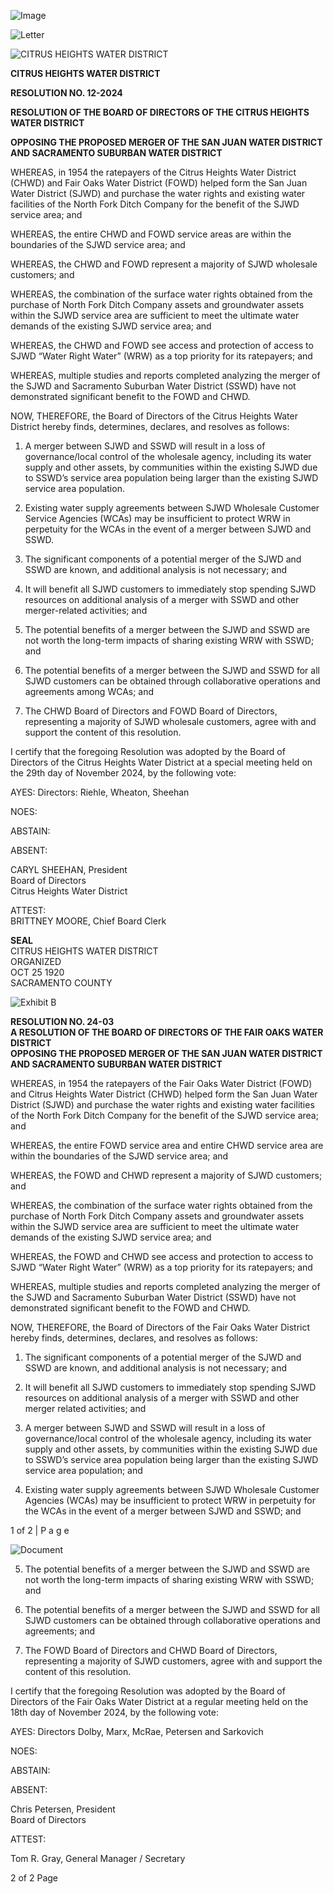 <!-- Page 1 -->
![Image](https://via.placeholder.com/768x993.png?text=December+16%2C+2024+Via+Email+to+tgrant%40sjwd.org+San+Juan+Water+District+9535+Auburn+Folsom+Road+Granite+Bay%2C+CA+95746+RE%3A+SJWD+12%2F18%2F2024+Board+Meeting+Agenda+Items+VI%285%29+and+VI%286%29+Dear+SJWD+Board+President+Manuel+Zamorano+and+Members+of+the+Board+of+Directors%3A+Citrus+Heights+Water+District+%28CHWD%29+and+Fair+Oaks+Water+District+%28FOWD%29+have+followed+with+interest+recent+discussions+of+the+San+Juan+Water+District+%28SJWD%29+Board+of+Directors+regarding+receipt+of+groundwater+for+SJWD-Retail+and+related+topics.+As+we+have+shared+with+SJWD+many+times%2C+our+districts+are+ready+and+willing+to+embark+on+negotiations+to+achieve+a+comprehensive+solution+of+the+various+issues+confronting+our+three+districts%2C+including+CHWD+and+FOWD+providing+groundwater+supplies+to+SJWD-Retail+in+times+of+need%2C+wholesale+financial+allocation+issues%2C+and+water+banking.+With+those+circumstances+in+mind%2C+CHWD+and+FOWD+remain+concerned+about+SJWD+discussions+surrounding%3A+%281%29+a+potential+SJWD+consolidation+with+Sacramento+Suburban+Water+District+%28SSWD%29%3B+and+%282%29+SJWD-Retail+potentially+constructing+its+own+well+%28at+a+cost+of+%248-9+million+plus+financing+costs+according+to+October+16%2C+2024+SJWD+staff+report%29+within+the+service+area+of+CHWD%2C+FOWD+or+Orange+Vale+Water+Company.+In+our+view%2C+neither+consolidation+%28with+all+the+attendant+expenses%2C+difficulties+and+threats+to+water+assets%29%2C+nor+expending+millions+of+dollars+to+build+one+or+more+unneeded+groundwater+wells+is+in+the+best+interest+of+customers+within+the+SJWD+wholesale+service+area.+Our+understanding+from+various+SJWD+staff+reports+and+discussions+by+the+SJWD+Board+of+Directors+is+that+a+primary+driver+of+potential+consolidation+is+to+ensure+SJWD-Retail+receives+groundwater%2C+particularly+in+drier+years.+CHWD+and+FOWD+stand+ready+to+help+provide+such+supplies+to+SJWD-Retail+and+other+parts+of+the+wholesale+service+area+as+required%2C+provided+reasonable+financial+and+other+agreements+can+be+negotiated.+At+the+same+time%2C+we+understand+that+there+is+significant+opposition+to+the+SSWD-SJWD+proposed+merger+from+SJWD%27s+own+Directors.+And%2C+the+CHWD+and+FOWD+Boards+of+Directors+have+adopted+resolutions+%28attached+as+Exhibits+A+%26+B%29+opposing+any+merger%2C+particularly+given+the+risk+to+wholesale+customer+agencies%27+receipt+of+water+rights+water+and+the+majority+vote+the)
<!-- Page 2 -->
![Letter](https://via.placeholder.com/768x993.png?text=SSWD+representatives+would+have+any+consolidated+agency.+In+light+of+this,+we+ask+that+the+SJWD+Board+of+Directors+cease+all+consolidation+studies,+activities+and+expenses+immediately.+As+recognized+in+an+October+16,+2024+SJWD+staff+report+(Agenda+Item+IV-2,+p.+3),+the+33,000+acre+feet+of+water+rights+water+%22could+probably+meet+all+of+San+Juan+Wholesale%27s+demands+during+drought+years,+even+without+the+delivery+of+PCWA+water.%22+Assuming+such+demands+can+be+met,+in+light+of+lowering+customer+demand+due+to+State+water+efficiency+requirements,+and+given+CHWD+and+FOWD%27s+receptivity+to+provide+groundwater+to+SJWD-Retail+and+other+parts+of+the+wholesale+service+area+as+required,+our+view+is+that+any+further+SJWD+expenditure+or+action+on+a+potential+consolidation+with+SSWD+or+on+drilling+an+expensive+groundwater+well+is+patently+unwarranted.+To+the+extent+SJWD+moves+forward+on+either+the+consolidation+or+well+drilling+efforts+over+CHWD+and+FOWD%27s+objections,+SJWD+must+rigorously+account+for+any+related+expenses,+including+staff+time,+to+ensure+that+SJWD+wholesale+funds+are+not+used+or+expended+in+support+of+those+efforts,+and+that+such+accounting+be+provided+to+CHWD+and+FOWD+on+at+least+a+semi-annual+basis.+In+closing,+CHWD+and+FOWD+request+that+the+SJWD+Board+direct+its+representatives+to+reach+a+settlement+negotiation+that+is+workable+for+all+parties,+CHWD,+FOWD+and+SJWD,+with+a+goal+of+removing+the+relationship+from+a+one-way+supply+agreement+to+a+multi-party+surface+water+and+groundwater+supply+partnership+agreement+for+the+long+term.+Sincerely,+Caryl+Sheehan+CHWD+Board+President+Caryl+Sheehan+FOWD+Board+President+Chris+Peterson+cc:+CHWD+Board+of+Directors+FOWD+Board+of+Directors)
<!-- Page 3 -->
![CITRUS HEIGHTS WATER DISTRICT](https://via.placeholder.com/768x993.png?text=CITRUS+HEIGHTS+WATER+DISTRICT)

**CITRUS HEIGHTS WATER DISTRICT**

**RESOLUTION NO. 12-2024**

**RESOLUTION OF THE BOARD OF DIRECTORS OF THE CITRUS HEIGHTS WATER DISTRICT**

**OPPOSING THE PROPOSED MERGER OF THE SAN JUAN WATER DISTRICT AND SACRAMENTO SUBURBAN WATER DISTRICT**

WHEREAS, in 1954 the ratepayers of the Citrus Heights Water District (CHWD) and Fair Oaks Water District (FOWD) helped form the San Juan Water District (SJWD) and purchase the water rights and existing water facilities of the North Fork Ditch Company for the benefit of the SJWD service area; and

WHEREAS, the entire CHWD and FOWD service areas are within the boundaries of the SJWD service area; and

WHEREAS, the CHWD and FOWD represent a majority of SJWD wholesale customers; and

WHEREAS, the combination of the surface water rights obtained from the purchase of North Fork Ditch Company assets and groundwater assets within the SJWD service area are sufficient to meet the ultimate water demands of the existing SJWD service area; and

WHEREAS, the CHWD and FOWD see access and protection of access to SJWD “Water Right Water” (WRW) as a top priority for its ratepayers; and

WHEREAS, multiple studies and reports completed analyzing the merger of the SJWD and Sacramento Suburban Water District (SSWD) have not demonstrated significant benefit to the FOWD and CHWD.

NOW, THEREFORE, the Board of Directors of the Citrus Heights Water District hereby finds, determines, declares, and resolves as follows:

1. A merger between SJWD and SSWD will result in a loss of governance/local control of the wholesale agency, including its water supply and other assets, by communities within the existing SJWD due to SSWD’s service area population being larger than the existing SJWD service area population.

2. Existing water supply agreements between SJWD Wholesale Customer Service Agencies (WCAs) may be insufficient to protect WRW in perpetuity for the WCAs in the event of a merger between SJWD and SSWD.

3. The significant components of a potential merger of the SJWD and SSWD are known, and additional analysis is not necessary; and
<!-- Page 4 -->
4. It will benefit all SJWD customers to immediately stop spending SJWD resources on additional analysis of a merger with SSWD and other merger-related activities; and

5. The potential benefits of a merger between the SJWD and SSWD are not worth the long-term impacts of sharing existing WRW with SSWD; and

6. The potential benefits of a merger between the SJWD and SSWD for all SJWD customers can be obtained through collaborative operations and agreements among WCAs; and

7. The CHWD Board of Directors and FOWD Board of Directors, representing a majority of SJWD wholesale customers, agree with and support the content of this resolution.

I certify that the foregoing Resolution was adopted by the Board of Directors of the Citrus Heights Water District at a special meeting held on the 29th day of November 2024, by the following vote:

AYES: Directors: Riehle, Wheaton, Sheehan

NOES:

ABSTAIN:

ABSENT:

CARYL SHEEHAN, President  
Board of Directors  
Citrus Heights Water District  

ATTEST:  
BRITTNEY MOORE, Chief Board Clerk  

**SEAL**  
CITRUS HEIGHTS WATER DISTRICT  
ORGANIZED  
OCT 25 1920  
SACRAMENTO COUNTY  
<!-- Page 5 -->
![Exhibit B](https://via.placeholder.com/768x993.png?text=Exhibit+B)

**RESOLUTION NO. 24-03**  
**A RESOLUTION OF THE BOARD OF DIRECTORS OF THE FAIR OAKS WATER DISTRICT**  
**OPPOSING THE PROPOSED MERGER OF THE SAN JUAN WATER DISTRICT AND SACRAMENTO SUBURBAN WATER DISTRICT**

WHEREAS, in 1954 the ratepayers of the Fair Oaks Water District (FOWD) and Citrus Heights Water District (CHWD) helped form the San Juan Water District (SJWD) and purchase the water rights and existing water facilities of the North Fork Ditch Company for the benefit of the SJWD service area; and

WHEREAS, the entire FOWD service area and entire CHWD service area are within the boundaries of the SJWD service area; and

WHEREAS, the FOWD and CHWD represent a majority of SJWD customers; and

WHEREAS, the combination of the surface water rights obtained from the purchase of North Fork Ditch Company assets and groundwater assets within the SJWD service area are sufficient to meet the ultimate water demands of the existing SJWD service area; and

WHEREAS, the FOWD and CHWD see access and protection to access to SJWD “Water Right Water” (WRW) as a top priority for its ratepayers; and

WHEREAS, multiple studies and reports completed analyzing the merger of the SJWD and Sacramento Suburban Water District (SSWD) have not demonstrated significant benefit to the FOWD and CHWD.

NOW, THEREFORE, the Board of Directors of the Fair Oaks Water District hereby finds, determines, declares, and resolves as follows:

1. The significant components of a potential merger of the SJWD and SSWD are known, and additional analysis is not necessary; and

2. It will benefit all SJWD customers to immediately stop spending SJWD resources on additional analysis of a merger with SSWD and other merger related activities; and

3. A merger between SJWD and SSWD will result in a loss of governance/local control of the wholesale agency, including its water supply and other assets, by communities within the existing SJWD due to SSWD’s service area population being larger than the existing SJWD service area population; and

4. Existing water supply agreements between SJWD Wholesale Customer Agencies (WCAs) may be insufficient to protect WRW in perpetuity for the WCAs in the event of a merger between SJWD and SSWD; and

1 of 2 | P a g e
<!-- Page 6 -->
![Document](https://via.placeholder.com/768x993.png?text=Document+Image)

5. The potential benefits of a merger between the SJWD and SSWD are not worth the long-term impacts of sharing existing WRW with SSWD; and

6. The potential benefits of a merger between the SJWD and SSWD for all SJWD customers can be obtained through collaborative operations and agreements; and

7. The FOWD Board of Directors and CHWD Board of Directors, representing a majority of SJWD customers, agree with and support the content of this resolution.

I certify that the foregoing Resolution was adopted by the Board of Directors of the Fair Oaks Water District at a regular meeting held on the 18th day of November 2024, by the following vote:

AYES: Directors Dolby, Marx, McRae, Petersen and Sarkovich

NOES:

ABSTAIN:

ABSENT:

Chris Petersen, President  
Board of Directors

ATTEST:

Tom R. Gray, General Manager / Secretary

2 of 2 Page
